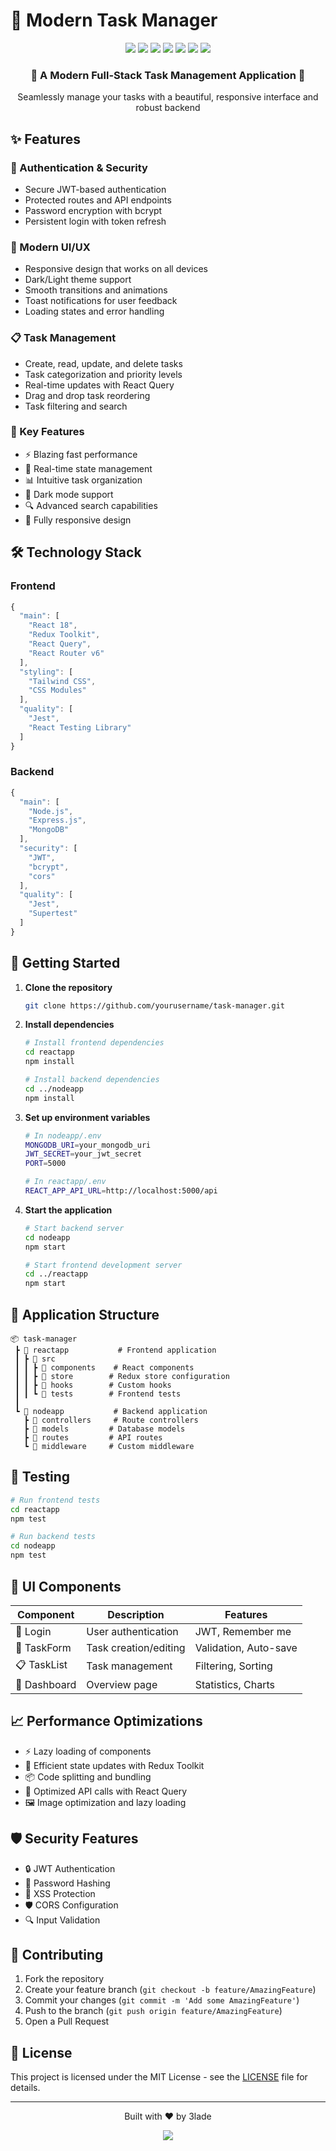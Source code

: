 # 🚀 Modern Task Manager

<div align="center">
  <img src="https://img.shields.io/badge/React-20232A?style=for-the-badge&logo=react&logoColor=61DAFB"/>
  <img src="https://img.shields.io/badge/Redux-593D88?style=for-the-badge&logo=redux&logoColor=white"/>
  <img src="https://img.shields.io/badge/Node.js-339933?style=for-the-badge&logo=nodedotjs&logoColor=white"/>
  <img src="https://img.shields.io/badge/Express-000000?style=for-the-badge&logo=express&logoColor=white"/>
  <img src="https://img.shields.io/badge/MongoDB-4EA94B?style=for-the-badge&logo=mongodb&logoColor=white"/>
  <img src="https://img.shields.io/badge/Tailwind_CSS-38B2AC?style=for-the-badge&logo=tailwind-css&logoColor=white"/>
  <img src="https://img.shields.io/badge/React_Query-FF4154?style=for-the-badge&logo=react-query&logoColor=white"/>
</div>

<div align="center">
  <h3>🌟 A Modern Full-Stack Task Management Application 🌟</h3>
  <p>Seamlessly manage your tasks with a beautiful, responsive interface and robust backend</p>
</div>

## ✨ Features

### 🔐 Authentication & Security
- Secure JWT-based authentication
- Protected routes and API endpoints
- Password encryption with bcrypt
- Persistent login with token refresh

### 📱 Modern UI/UX
- Responsive design that works on all devices
- Dark/Light theme support
- Smooth transitions and animations
- Toast notifications for user feedback
- Loading states and error handling

### 📋 Task Management
- Create, read, update, and delete tasks
- Task categorization and priority levels
- Real-time updates with React Query
- Drag and drop task reordering
- Task filtering and search

### 🎯 Key Features
- ⚡ Blazing fast performance
- 🔄 Real-time state management
- 📊 Intuitive task organization
- 🌙 Dark mode support
- 🔍 Advanced search capabilities
- 📱 Fully responsive design

## 🛠️ Technology Stack

### Frontend
```javascript
{
  "main": [
    "React 18",
    "Redux Toolkit",
    "React Query",
    "React Router v6"
  ],
  "styling": [
    "Tailwind CSS",
    "CSS Modules"
  ],
  "quality": [
    "Jest",
    "React Testing Library"
  ]
}
```

### Backend
```javascript
{
  "main": [
    "Node.js",
    "Express.js",
    "MongoDB"
  ],
  "security": [
    "JWT",
    "bcrypt",
    "cors"
  ],
  "quality": [
    "Jest",
    "Supertest"
  ]
}
```

## 🚀 Getting Started

1. **Clone the repository**
   ```bash
   git clone https://github.com/yourusername/task-manager.git
   ```

2. **Install dependencies**
   ```bash
   # Install frontend dependencies
   cd reactapp
   npm install

   # Install backend dependencies
   cd ../nodeapp
   npm install
   ```

3. **Set up environment variables**
   ```bash
   # In nodeapp/.env
   MONGODB_URI=your_mongodb_uri
   JWT_SECRET=your_jwt_secret
   PORT=5000

   # In reactapp/.env
   REACT_APP_API_URL=http://localhost:5000/api
   ```

4. **Start the application**
   ```bash
   # Start backend server
   cd nodeapp
   npm start

   # Start frontend development server
   cd ../reactapp
   npm start
   ```

## 📱 Application Structure

```
📦 task-manager
 ┣ 📂 reactapp           # Frontend application
 ┃ ┣ 📂 src
 ┃ ┃ ┣ 📂 components    # React components
 ┃ ┃ ┣ 📂 store        # Redux store configuration
 ┃ ┃ ┣ 📂 hooks        # Custom hooks
 ┃ ┃ ┗ 📂 tests        # Frontend tests
 ┃
 ┗ 📂 nodeapp           # Backend application
   ┣ 📂 controllers     # Route controllers
   ┣ 📂 models         # Database models
   ┣ 📂 routes         # API routes
   ┗ 📂 middleware     # Custom middleware

```

## 🧪 Testing

```bash
# Run frontend tests
cd reactapp
npm test

# Run backend tests
cd nodeapp
npm test
```

## 🎨 UI Components

| Component | Description | Features |
|-----------|-------------|----------|
| 🔐 Login  | User authentication | JWT, Remember me |
| 📝 TaskForm | Task creation/editing | Validation, Auto-save |
| 📋 TaskList | Task management | Filtering, Sorting |
| 🎯 Dashboard | Overview page | Statistics, Charts |

## 📈 Performance Optimizations

- ⚡ Lazy loading of components
- 🔄 Efficient state updates with Redux Toolkit
- 📦 Code splitting and bundling
- 🚀 Optimized API calls with React Query
- 🖼️ Image optimization and lazy loading

## 🛡️ Security Features

- 🔒 JWT Authentication
- 🔐 Password Hashing
- 🚫 XSS Protection
- 🛡️ CORS Configuration
- 🔍 Input Validation

## 🤝 Contributing

1. Fork the repository
2. Create your feature branch (`git checkout -b feature/AmazingFeature`)
3. Commit your changes (`git commit -m 'Add some AmazingFeature'`)
4. Push to the branch (`git push origin feature/AmazingFeature`)
5. Open a Pull Request

## 📄 License

This project is licensed under the MIT License - see the [LICENSE](LICENSE) file for details.

---

<div align="center">
  <p>Built with ❤️ by 3lade</p>
  <p>
    <a href="https://github.com/yourusername">
      <img src="https://img.shields.io/github/followers/yourusername?label=Follow&style=social"/>
    </a>
  </p>
</div>
 
 
 
